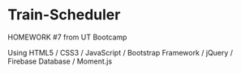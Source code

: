 # Train-Scheduler

HOMEWORK #7 from UT Bootcamp

Using HTML5 / CSS3 / JavaScript / Bootstrap Framework / jQuery / Firebase Database / Moment.js

